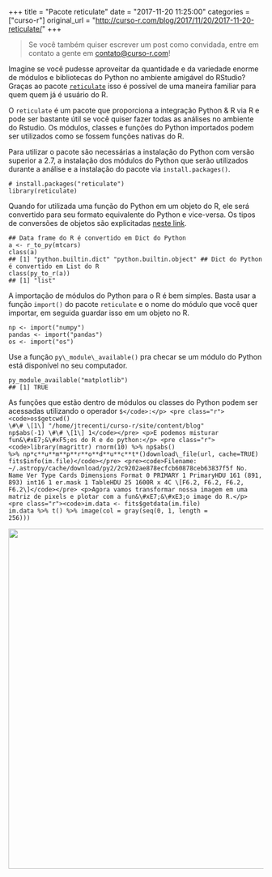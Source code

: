 +++
title = "Pacote reticulate"
date = "2017-11-20 11:25:00"
categories = ["curso-r"]
original_url = "http://curso-r.com/blog/2017/11/20/2017-11-20-reticulate/"
+++

<div id="post-content">
<blockquote>
<p>
Se você também quiser escrever um post como convidada, entre em contato
a gente em <a href="mailto:contato@curso-r.com">contato@curso-r.com</a>!
</p>
</blockquote>
<p>
Imagine se você pudesse aproveitar da quantidade e da variedade enorme
de módulos e bibliotecas do Python no ambiente amigável do RStudio?
Graças ao pacote
<a href="https://rstudio.github.io/reticulate/"><code>reticulate</code></a>
isso é possível de uma maneira familiar para quem quem já é usuário do
R.
</p>
<p>
O <code>reticulate</code> é um pacote que proporciona a integração
Python & R via R e pode ser bastante útil se você quiser fazer todas as
análises no ambiente do Rstudio. Os módulos, classes e funções do Python
importados podem ser utilizados como se fossem funções nativas do R.
</p>
<p>
Para utilizar o pacote são necessárias a instalação do Python com versão
superior a 2.7, a instalação dos módulos do Python que serão utilizados
durante a análise e a instalação do pacote via
<code>install.packages()</code>.
</p>
<pre class="r"><code># install.packages(&quot;reticulate&quot;)
library(reticulate)</code></pre>
<p>
Quando for utilizada uma função do Python em um objeto do R, ele será
convertido para seu formato equivalente do Python e vice-versa. Os tipos
de conversões de objetos são explicitadas
<a href="https://rstudio.github.io/reticulate/articles/introduction.html">neste
link</a>.
</p>
<pre class="r"><code>## Data frame do R &#xE9; convertido em Dict do Python
a &lt;- r_to_py(mtcars)
class(a)
## [1] &quot;python.builtin.dict&quot; &quot;python.builtin.object&quot; ## Dict do Python &#xE9; convertido em List do R
class(py_to_r(a))
## [1] &quot;list&quot;</code></pre>

<div id="importando-modulos" class="section level2">
<p>
A importação de módulos do Python para o R é bem simples. Basta usar a
função <code>import()</code> do pacote <code>reticulate</code> e o nome
do módulo que você quer importar, em seguida guardar isso em um objeto
no R.
</p>
<pre class="r"><code>np &lt;- import(&quot;numpy&quot;)
pandas &lt;- import(&quot;pandas&quot;)
os &lt;- import(&quot;os&quot;)</code></pre>
<p>
Use a função <code>py\_module\_available()</code> pra checar se um
módulo do Python está disponível no seu computador.
</p>
<pre class="r"><code>py_module_available(&quot;matplotlib&quot;)
## [1] TRUE</code></pre>
<p>
As funções que estão dentro de módulos ou classes do Python podem ser
acessadas utilizando o operador
<code>$&lt;/code&gt;:&lt;/p&gt; &lt;pre class="r"&gt;&lt;code&gt;os$getcwd()
\#\# \[1\] "/home/jtrecenti/curso-r/site/content/blog"
np$abs(-1) \#\# \[1\] 1&lt;/code&gt;&lt;/pre&gt; &lt;p&gt;E podemos misturar fun&\#xE7;&\#xF5;es do R e do python:&lt;/p&gt; &lt;pre class="r"&gt;&lt;code&gt;library(magrittr) rnorm(10) %&gt;% np$abs()
%&gt;% np*c**u**m**p**r**o**d**u**c**t*()download\_file(url, cache=TRUE)
fits$info(im.file)&lt;/code&gt;&lt;/pre&gt; &lt;pre&gt;&lt;code&gt;Filename: ~/.astropy/cache/download/py2/2c9202ae878ecfcb60878ceb63837f5f No. Name Ver Type Cards Dimensions Format 0 PRIMARY 1 PrimaryHDU 161 (891, 893) int16 1 er.mask 1 TableHDU 25 1600R x 4C \[F6.2, F6.2, F6.2, F6.2\]&lt;/code&gt;&lt;/pre&gt; &lt;p&gt;Agora vamos transformar nossa imagem em uma matriz de pixels e plotar com a fun&\#xE7;&\#xE3;o image do R.&lt;/p&gt; &lt;pre class="r"&gt;&lt;code&gt;im.data &lt;- fits$getdata(im.file)
im.data %&gt;% t() %&gt;% image(col = gray(seq(0, 1, length =
256)))</code>
</pre>
<p>
<img src="http://curso-r.com/blog/2017-11-20-reticulate_files/figure-html/unnamed-chunk-9-1.png" width="672">
</p>
</div>
</div>

